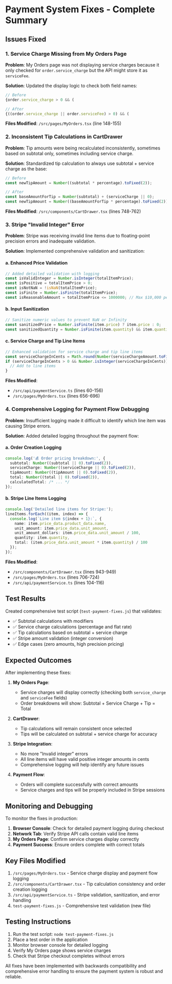 # Payment System Fixes - Complete Summary

## Issues Fixed

### 1. Service Charge Missing from My Orders Page
**Problem**: My Orders page was not displaying service charges because it only checked for `order.service_charge` but the API might store it as `serviceFee`.

**Solution**: Updated the display logic to check both field names:
```typescript
// Before
{order.service_charge > 0 && (

// After  
{((order.service_charge || order.serviceFee) > 0) && (
```

**Files Modified**: `/src/pages/MyOrders.tsx` (line 148-155)

### 2. Inconsistent Tip Calculations in CartDrawer
**Problem**: Tip amounts were being recalculated inconsistently, sometimes based on subtotal only, sometimes including service charge.

**Solution**: Standardized tip calculation to always use subtotal + service charge as the base:
```typescript
// Before
const newTipAmount = Number((subtotal * percentage).toFixed(2));

// After
const baseAmountForTip = Number(subtotal) + (serviceCharge || 0);
const newTipAmount = Number((baseAmountForTip * percentage).toFixed(2));
```

**Files Modified**: `/src/components/CartDrawer.tsx` (lines 748-762)

### 3. Stripe "Invalid Integer" Error
**Problem**: Stripe was receiving invalid line items due to floating-point precision errors and inadequate validation.

**Solution**: Implemented comprehensive validation and sanitization:

#### a. Enhanced Price Validation
```typescript
// Added detailed validation with logging
const isValidInteger = Number.isInteger(totalItemPrice);
const isPositive = totalItemPrice > 0;
const isNotNaN = !isNaN(totalItemPrice);
const isFinite = Number.isFinite(totalItemPrice);
const isReasonableAmount = totalItemPrice <= 1000000; // Max $10,000 per item
```

#### b. Input Sanitization
```typescript
// Sanitize numeric values to prevent NaN or Infinity
const sanitizedPrice = Number.isFinite(item.price) ? item.price : 0;
const sanitizedQuantity = Number.isFinite(item.quantity) && item.quantity > 0 ? Math.floor(item.quantity) : 1;
```

#### c. Service Charge and Tip Line Items
```typescript
// Enhanced validation for service charge and tip line items
const serviceChargeInCents = Math.round(Number(serviceChargeAmount.toFixed(2)) * 100);
if (serviceChargeInCents > 0 && Number.isInteger(serviceChargeInCents)) {
  // Add to line items
}
```

**Files Modified**: 
- `/src/api/paymentService.ts` (lines 60-156)
- `/src/pages/MyOrders.tsx` (lines 656-696)

### 4. Comprehensive Logging for Payment Flow Debugging
**Problem**: Insufficient logging made it difficult to identify which line item was causing Stripe errors.

**Solution**: Added detailed logging throughout the payment flow:

#### a. Order Creation Logging
```typescript
console.log('💰 Order pricing breakdown:', {
  subtotal: Number((subtotal || 0).toFixed(2)),
  serviceCharge: Number((serviceCharge || 0).toFixed(2)),
  tipAmount: Number((tipAmount || 0).toFixed(2)),
  total: Number((total || 0).toFixed(2)),
  calculatedTotal: /* ... */
});
```

#### b. Stripe Line Items Logging
```typescript
console.log('Detailed line items for Stripe:');
lineItems.forEach((item, index) => {
  console.log(`Line item ${index + 1}:`, {
    name: item.price_data.product_data.name,
    unit_amount: item.price_data.unit_amount,
    unit_amount_dollars: item.price_data.unit_amount / 100,
    quantity: item.quantity,
    total: (item.price_data.unit_amount * item.quantity) / 100
  });
});
```

**Files Modified**:
- `/src/components/CartDrawer.tsx` (lines 943-949)
- `/src/pages/MyOrders.tsx` (lines 706-724)
- `/src/api/paymentService.ts` (lines 104-116)

## Test Results

Created comprehensive test script (`test-payment-fixes.js`) that validates:
- ✅ Subtotal calculations with modifiers
- ✅ Service charge calculations (percentage and flat rate)
- ✅ Tip calculations based on subtotal + service charge
- ✅ Stripe amount validation (integer conversion)
- ✅ Edge cases (zero amounts, high precision pricing)

## Expected Outcomes

After implementing these fixes:

1. **My Orders Page**:
   - Service charges will display correctly (checking both `service_charge` and `serviceFee` fields)
   - Order breakdowns will show: Subtotal + Service Charge + Tip = Total

2. **CartDrawer**:
   - Tip calculations will remain consistent once selected
   - Tips will be calculated on subtotal + service charge for accuracy

3. **Stripe Integration**:
   - No more "Invalid integer" errors
   - All line items will have valid positive integer amounts in cents
   - Comprehensive logging will help identify any future issues

4. **Payment Flow**:
   - Orders will complete successfully with correct amounts
   - Service charges and tips will be properly included in Stripe sessions

## Monitoring and Debugging

To monitor the fixes in production:

1. **Browser Console**: Check for detailed payment logging during checkout
2. **Network Tab**: Verify Stripe API calls contain valid line items
3. **My Orders Page**: Confirm service charges display correctly
4. **Payment Success**: Ensure orders complete with correct totals

## Key Files Modified

1. `/src/pages/MyOrders.tsx` - Service charge display and payment flow logging
2. `/src/components/CartDrawer.tsx` - Tip calculation consistency and order creation logging  
3. `/src/api/paymentService.ts` - Stripe validation, sanitization, and error handling
4. `test-payment-fixes.js` - Comprehensive test validation (new file)

## Testing Instructions

1. Run the test script: `node test-payment-fixes.js`
2. Place a test order in the application
3. Monitor browser console for detailed logging
4. Verify My Orders page shows service charges
5. Check that Stripe checkout completes without errors

All fixes have been implemented with backwards compatibility and comprehensive error handling to ensure the payment system is robust and reliable.